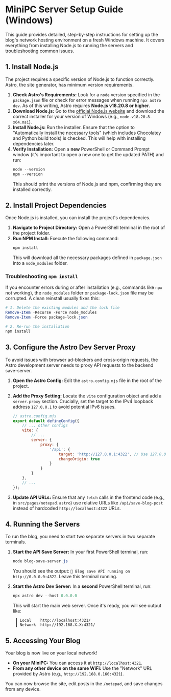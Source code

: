 # MiniPC Server Setup Guide (Windows)

This guide provides detailed, step-by-step instructions for setting up the blog's network hosting environment on a fresh Windows machine. It covers everything from installing Node.js to running the servers and troubleshooting common issues.

## 1. Install Node.js

The project requires a specific version of Node.js to function correctly. Astro, the site generator, has minimum version requirements.

1.  **Check Astro's Requirements:** Look for a `node` version specified in the `package.json` file or check for error messages when running `npx astro dev`. As of this writing, Astro requires **Node.js v18.20.8 or higher**.
2.  **Download Node.js:** Go to the [official Node.js website](https://nodejs.org/en/download/releases) and download the correct installer for your version of Windows (e.g., `node-v18.20.8-x64.msi`).
3.  **Install Node.js:** Run the installer. Ensure that the option to "Automatically install the necessary tools" (which includes Chocolatey and Python build tools) is checked. This will help with installing dependencies later.
4.  **Verify Installation:** Open a **new** PowerShell or Command Prompt window (it's important to open a new one to get the updated PATH) and run:
    ```powershell
    node --version
    npm --version
    ```
    This should print the versions of Node.js and npm, confirming they are installed correctly.

## 2. Install Project Dependencies

Once Node.js is installed, you can install the project's dependencies.

1.  **Navigate to Project Directory:** Open a PowerShell terminal in the root of the project folder.
2.  **Run NPM Install:** Execute the following command:
    ```powershell
    npm install
    ```
    This will download all the necessary packages defined in `package.json` into a `node_modules` folder.

### Troubleshooting `npm install`

If you encounter errors during or after installation (e.g., commands like `npx` not working), the `node_modules` folder or `package-lock.json` file may be corrupted. A clean reinstall usually fixes this:

```powershell
# 1. Delete the existing modules and the lock file
Remove-Item -Recurse -Force node_modules
Remove-Item -Force package-lock.json

# 2. Re-run the installation
npm install
```

## 3. Configure the Astro Dev Server Proxy

To avoid issues with browser ad-blockers and cross-origin requests, the Astro development server needs to proxy API requests to the backend save-server.

1.  **Open the Astro Config:** Edit the `astro.config.mjs` file in the root of the project.
2.  **Add the Proxy Setting:** Locate the `vite` configuration object and add a `server.proxy` section. Crucially, set the target to the IPv4 loopback address `127.0.0.1` to avoid potential IPv6 issues.

    ```javascript
    // astro.config.mjs
    export default defineConfig({
        // ... other configs
        vite: {
            // ...
            server: {
                proxy: {
                    '/api': {
                        target: 'http://127.0.0.1:4322', // Use 127.0.0.1, not localhost
                        changeOrigin: true
                    }
                }
            }
        },
        // ...
    });
    ```
3. **Update API URLs:** Ensure that any `fetch` calls in the frontend code (e.g., in `src/pages/notepad.astro`) use relative URLs like `/api/save-blog-post` instead of hardcoded `http://localhost:4322` URLs.

## 4. Running the Servers

To run the blog, you need to start two separate servers in two separate terminals.

1.  **Start the API Save Server:**
    In your first PowerShell terminal, run:
    ```powershell
    node blog-save-server.js
    ```
    You should see the output: `📝 Blog save API running on http://0.0.0.0:4322`. Leave this terminal running.

2.  **Start the Astro Dev Server:**
    In a **second** PowerShell terminal, run:
    ```powershell
    npx astro dev --host 0.0.0.0
    ```
    This will start the main web server. Once it's ready, you will see output like:
    ```
     ┃ Local    http://localhost:4321/
     ┃ Network  http://192.168.X.X:4321/
    ```

## 5. Accessing Your Blog

Your blog is now live on your local network!

-   **On your MiniPC:** You can access it at `http://localhost:4321`.
-   **From any other device on the same WiFi:** Use the "Network" URL provided by Astro (e.g., `http://192.168.0.160:4321`).

You can now browse the site, edit posts in the `/notepad`, and save changes from any device. 